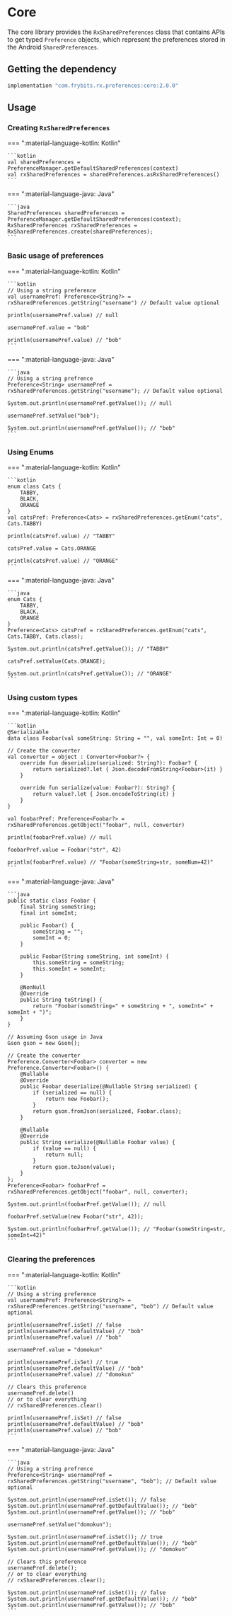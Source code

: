 # Core

The core library provides the `RxSharedPreferences` class that contains APIs to get typed `Preference` objects, which represent the preferences stored in the Android `SharedPreferences`.

## Getting the dependency
```groovy
implementation "com.frybits.rx.preferences:core:2.0.0"
```

## Usage

### Creating `RxSharedPreferences`
=== ":material-language-kotlin: Kotlin"

    ```kotlin
    val sharedPreferences = PreferenceManager.getDefaultSharedPreferences(context)
    val rxSharedPreferences = sharedPreferences.asRxSharedPreferences()
    ```
    
=== ":material-language-java: Java"

    ```java
    SharedPreferences sharedPreferences = PreferenceManager.getDefaultSharedPreferences(context);
    RxSharedPreferences rxSharedPreferences = RxSharedPreferences.create(sharedPreferences);
    ```

### Basic usage of preferences
=== ":material-language-kotlin: Kotlin"

    ```kotlin
    // Using a string preference
    val usernamePref: Preference<String?> = rxSharedPreferences.getString("username") // Default value optional

    println(usernamePref.value) // null
    
    usernamePref.value = "bob"

    println(usernamePref.value) // "bob"
    ```
    
=== ":material-language-java: Java"

    ```java
    // Using a string prefrence
    Preference<String> usernamePref = rxSharedPreferences.getString("username"); // Default value optional

    System.out.println(usernamePref.getValue()); // null

    usernamePref.setValue("bob");

    System.out.println(usernamePref.getValue()); // "bob"
    ```

### Using Enums
=== ":material-language-kotlin: Kotlin"

    ```kotlin
    enum class Cats {
        TABBY,
        BLACK,
        ORANGE
    }
    val catsPref: Preference<Cats> = rxSharedPreferences.getEnum("cats", Cats.TABBY)

    println(catsPref.value) // "TABBY"

    catsPref.value = Cats.ORANGE
    
    println(catsPref.value) // "ORANGE"
    ```
    
=== ":material-language-java: Java"

    ```java
    enum Cats {
        TABBY,
        BLACK,
        ORANGE
    }
    Preference<Cats> catsPref = rxSharedPreferences.getEnum("cats", Cats.TABBY, Cats.class);

    System.out.println(catsPref.getValue()); // "TABBY"

    catsPref.setValue(Cats.ORANGE);
    
    System.out.println(catsPref.getValue()); // "ORANGE"
    ```

### Using custom types
=== ":material-language-kotlin: Kotlin"

    ```kotlin
    @Serializable
    data class Foobar(val someString: String = "", val someInt: Int = 0)

    // Create the converter
    val converter = object : Converter<Foobar?> {
        override fun deserialize(serialized: String?): Foobar? {
            return serialized?.let { Json.decodeFromString<Foobar>(it) }
        }

        override fun serialize(value: Foobar?): String? {
            return value?.let { Json.encodeToString(it) }
        }
    }

    val foobarPref: Preference<Foobar?> = rxSharedPreferences.getObject("foobar", null, converter)

    println(foobarPref.value) // null

    foobarPref.value = Foobar("str", 42)
    
    println(foobarPref.value) // "Foobar(someString=str, someNum=42)"
    ```
    
=== ":material-language-java: Java"

    ```java
    public static class Foobar {
        final String someString;
        final int someInt;

        public Foobar() {
            someString = "";
            someInt = 0;
        }

        public Foobar(String someString, int someInt) {
            this.someString = someString;
            this.someInt = someInt;
        }
        
        @NonNull
        @Override
        public String toString() {
            return "Foobar(someString=" + someString + ", someInt=" + someInt + ")";
        }
    }

    // Assuming Gson usage in Java
    Gson gson = new Gson();

    // Create the converter
    Preference.Converter<Foobar> converter = new Preference.Converter<Foobar>() {
        @Nullable
        @Override
        public Foobar deserialize(@Nullable String serialized) {
            if (serialized == null) {
                return new Foobar();
            }
            return gson.fromJson(serialized, Foobar.class);
        }

        @Nullable
        @Override
        public String serialize(@Nullable Foobar value) {
            if (value == null) {
                return null;
            }
            return gson.toJson(value);
        }
    };
    Preference<Foobar> foobarPref = rxSharedPreferences.getObject("foobar", null, converter);

    System.out.println(foobarPref.getValue()); // null

    foobarPref.setValue(new Foobar("str", 42));
    
    System.out.println(foobarPref.getValue()); // "Foobar(someString=str, someInt=42)"
    ```

### Clearing the preferences
=== ":material-language-kotlin: Kotlin"

    ```kotlin
    // Using a string preference
    val usernamePref: Preference<String?> = rxSharedPreferences.getString("username", "bob") // Default value optional

    println(usernamePref.isSet) // false
    println(usernamePref.defaultValue) // "bob"
    println(usernamePref.value) // "bob"

    usernamePref.value = "domokun"

    println(usernamePref.isSet) // true
    println(usernamePref.defaultValue) // "bob"
    println(usernamePref.value) // "domokun"

    // Clears this preference
    usernamePref.delete()
    // or to clear everything
    // rxSharedPreferences.clear() 

    println(usernamePref.isSet) // false
    println(usernamePref.defaultValue) // "bob"
    println(usernamePref.value) // "bob"
    ```
    
=== ":material-language-java: Java"

    ```java
    // Using a string prefrence
    Preference<String> usernamePref = rxSharedPreferences.getString("username", "bob"); // Default value optional

    System.out.println(usernamePref.isSet()); // false
    System.out.println(usernamePref.getDefaultValue()); // "bob"
    System.out.println(usernamePref.getValue()); // "bob"

    usernamePref.setValue("domokun");

    System.out.println(usernamePref.isSet()); // true
    System.out.println(usernamePref.getDefaultValue()); // "bob"
    System.out.println(usernamePref.getValue()); // "domokun"

    // Clears this preference
    usernamePref.delete();
    // or to clear everything
    // rxSharedPreferences.clear();

    System.out.println(usernamePref.isSet()); // false
    System.out.println(usernamePref.getDefaultValue()); // "bob"
    System.out.println(usernamePref.getValue()); // "bob"
    ```
